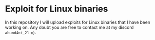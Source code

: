 # Exploit for Linux binaries

In this repository I will upload exploits for Linux binaries that I have been working on. Any doubt you are free to contact me at my discord `abund4nt_21` =).
